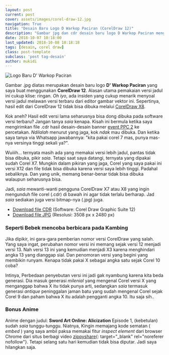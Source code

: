```yaml
---
layout: post
current: post
cover: assets/images/corel-draw-12.jpg
navigation: True
title: "Desain Baru Logo D Warkop Paciran (CorelDraw 12)"
description: "Gambar jpg dan cdr desain baru logo D Warkop Paciran menggunakan CorelDraw 12"
date: 2018-10-07 10:18:00
last_updated: 2018-10-08 18:18:18
tags: [desain, corel draw]
class: post-template
subclass: 'post tag-desain'
author: mukidi
---
```

<script async src="//pagead2.googlesyndication.com/pagead/js/adsbygoogle.js"></script>
<!-- AtasArtikel -->
<ins class="adsbygoogle"
     style="display:block"
     data-ad-client="ca-pub-8526606076277673"
     data-ad-slot="8771412334"
     data-ad-format="auto"
     data-full-width-responsive="true"></ins><script>
(adsbygoogle = window.adsbygoogle || []).push({});
</script>

![Logo Baru D' Warkop Paciran](https://i0.wp.com/www.paciran.com/assets/images/logo-dwarkop.jpg?resize=460,460)

Gambar .jpg diatas merupakan desain baru logo **D' Warkop Paciran** yang saya buat menggunakan **CorelDraw 12**. Alasan utama pemakaian versi jadul ini cukup klise: ringan. _Oh iyo_, ada insiden yang cukup menarik menyoal versi jadul melawan versi terbaru dari editor gambar vektor ini. Sepertinya, hasil edit dari CorelDraw 12 tidak bisa dibuka melalui [CorelDraw X8](https://www.knoacc.org/2018/08/download-full-corel-draw-grafic-suite-2018.html).

Kok aneh? Hasil edit versi lama seharusnya bisa dong dibuka pada software versi terbaru? Jangan tanya _saia_ kenapa. Kisah ini bermula ketika saya mengirimkan file .cdr hasil desain-desain banner [event PPC 2](https://www.paciran.com/borongan-desain-banner-sketsel-piala-ppc-2.html) ke percetakan. _Ndilalah_ menurut yang jaga, kok _ndak_ mau dibuka. Dan ketika saya tanya via Whatsapp jawabannya: "kita pakai corel 7 mas, punya mas-nya versinya tinggi sekali ya?".

Wuiiih... ternyata masih ada yang memakai versi lebih jadul, pantas tidak bisa dibuka, pikir _saia_. Tetapi saat saya datangi, ternyata yang dipakai sudah Corel X7. Mungkin dalam pikiran yang jaga, Corel yang saya pakai ini versi X12 dan file tidak bisa dibuka karena versi saya lebih tinggi. Padahal sebaliknya. Dan yang unik, memang benar-benar tidak bisa dibuka walaupun seharusnya bisa.

Jadi, _saia_ mewanti-wanti pengguna CorelDraw X7 atau X8 yang ingin mengunduh file corel (.cdr) di bawah ini agar tidak terlalu berharap. Jad _saia_ sediakan juga versi bitmap-nya (.jpg) juga.

- [Download file CDR](assets/zip/dwarkop.zip) (Software: Corel Draw Graphic Suite 12)
- [Download file JPG](assets/images/logo-dwarkop.jpg) (Resolusi: 3508 px x 2480 px)

### Seperti Bebek mencoba berbicara pada Kambing

Jika dipikir, ini gara-gara pemberian nomor versi CorelDraw yang salah. Yang saya ingat, perubahan nomor versi ini memang sejak versi 12 menjadi versi 13. Nah versi 13 ini yang kemudian menjadi X3 karena menghindari angka 13 yang dianggap sial. Dan penomoran versi yang begini yang membikin runyam. Kenapa tidak pakai X sebagai angka satu sejak Corel 10 coba?

Intinya, Perbedaan penyebutan versi ini jadi gak nyambung karena kita beda generasi. Dia masuk generasi _milenial_ yang mengenal Corel versi X yang menganggap bahwa X itu tidak punya arti, sedangkan _saia_ termasuk generasi _antique_ peninggalan jaman batu yang sudah mengenal Corel sejak Corel 9 dan paham bahwa X itu adalah pengganti angka 10. Itu saja sih..

### Bonus Anime

Anime dengan judul: **Sword Art Online: Alicization** Episode 1, (kebetulan) sudah _saia_ tunggu-tunggu. 
Niatnya, Kingin memajang kode sematan ( _embed_ ) yang  saya ambil paksa memakai fitur _inspect element_ dari browser Chrome dari situs berbagi video [zippyshare](http://corneey.com/wL8gfg){: target="_blank" rel="noreferer nofollow"}. Tetapi selang satu hari kemudian tidak bisa diputar. Jadi saya hilangkan saja.